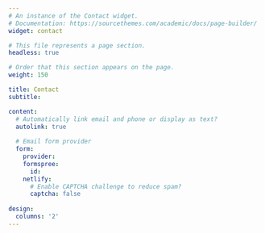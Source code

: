```yaml
---
# An instance of the Contact widget.
# Documentation: https://sourcethemes.com/academic/docs/page-builder/
widget: contact

# This file represents a page section.
headless: true

# Order that this section appears on the page.
weight: 150

title: Contact
subtitle:

content:
  # Automatically link email and phone or display as text?
  autolink: true
  
  # Email form provider
  form: 
    provider: 
    formspree: 
      id:
    netlify:
      # Enable CAPTCHA challenge to reduce spam?
      captcha: false
  
design:
  columns: '2'
---
```

